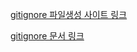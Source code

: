 [gitignore 파일생성 사이트 링크](https://www.toptal.com/developers/gitignore)

[gitignore 문서 링크](https://git-scm.com/docs/gitignore)
